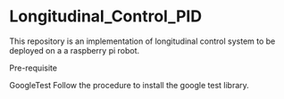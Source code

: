 # Longitudinal_Control_PID
This repository is an implementation of longitudinal control system to be deployed on a a raspberry pi robot.


Pre-requisite

GoogleTest
Follow the procedure to install the google test library.
